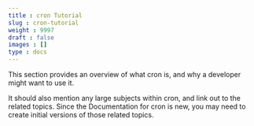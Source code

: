 ```yaml
---
title : cron Tutorial
slug : cron-tutorial
weight : 9997
draft : false
images : []
type : docs
---
```


This section provides an overview of what cron is, and why a developer might want to use it.

It should also mention any large subjects within cron, and link out to the related topics.  Since the Documentation for cron is new, you may need to create initial versions of those related topics.

